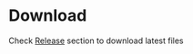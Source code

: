 # Download
Check [Release](https://github.com/evozi/http-injector-release/releases/) section to download latest files
